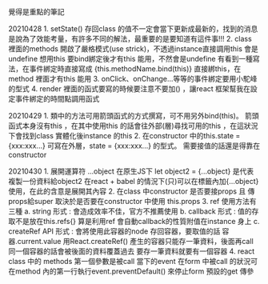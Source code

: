 覺得是重點的筆記

20210428
    1. setState() 存回class 的值不一定會當下更新成最新的，找到的消息是說為了效能考量，有許多不同的解法，最重要的是要知道有這件事!!!
    2. class 裡面的methods 開啟了嚴格模式(use strick)，不透過instance直接調用this 會是undefine
        想用this 要bind綁定後才有this 能用，不然會是undefine
            有看到一種寫法，在事件綁定時直接寫成 {this.methodName.bind(this)} 直接綁this，在method 裡面才有this 能用
    3. onClick、onChange...等等的事件綁定要用小駝峰的型式
    4. render 裡面的函式要寫的時候要注意不要加() ，讓react 框架幫我在設定事件綁定的時間點調用函式

20210429
    1. 類中的方法可用箭頭函式的方式撰寫，可不用另外bind(this)。
        箭頭函式本身沒有this ，在其中使用this 的話會往外部(層)尋找可用的this ，在這狀況下會找到class 實體化後instance 的this
    2. 在constructor 中的this.state = {xxx:xxx...} 可寫在外層，state = {xxx:xxx...} 的型式。
        需要接值的話還是得靠在constructor

20210430
    1. 展開運算符 ...object
        在原生JS下 let object2 = {...object} 是代表複製一份資料給object2
        在react + babel 的情況下(只)可以在標籤內加{...object}使用，在此的含意是展開其內容
    2. 在class 中constructor 是否要接props 且 傳props給super 取決於是否要在constructor 中使用 this.props
    3. ref 使用方法有三種
        a. string 形式 : 會造成效率不佳，官方不推薦使用
        b. callback 形式 : 值的存取不是放在this.refs{} 算是利用ref 會自動callback的性質附值在instance 身上
        c. createRef API 形式 : 會將使用此容器的node 存回容器，要取值的話 容器.current.value
            用React.createRef() 產生的容器只能存一筆資料，後面再call 同一個容器的話會被後面的資料覆蓋過去
            要存一筆資料就要有一個容器
    4. react class 中的 methods 第一個參數是被call 當下的event
        在form 中被call 的狀況可在method 內的第一行執行event.preventDefault() 來停止form 預設的get 傳參

